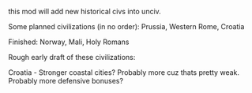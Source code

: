 this mod will add new historical civs into unciv.

Some planned civilizations (in no order): Prussia, Western Rome, Croatia

Finished: Norway, Mali, Holy Romans



Rough early draft of these civilizations:

Croatia - Stronger coastal cities? Probably more cuz thats pretty weak. Probably more defensive bonuses?
